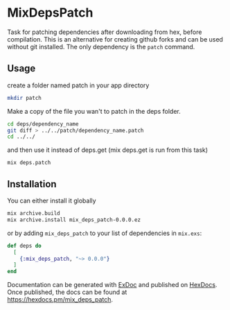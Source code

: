 # MixDepsPatch

Task for patching dependencies after downloading from hex, before compilation.
This is an alternative for creating github forks and can be used without git installed.
The only dependency is the `patch` command.

## Usage

create a folder named patch in your app directory

```sh
mkdir patch
```

Make a copy of the file you wan't to patch in the deps folder.

```sh
cd deps/dependency_name
git diff > ../../patch/dependency_name.patch
cd ../../
```

and then use it instead of deps.get
(mix deps.get is run from this task)
```
mix deps.patch
```

## Installation

You can either install it globally

```sh
mix archive.build
mix archive.install mix_deps_patch-0.0.0.ez
```

or by adding `mix_deps_patch` to your list of dependencies in `mix.exs`:

```elixir
def deps do
  [
    {:mix_deps_patch, "~> 0.0.0"}
  ]
end
```

Documentation can be generated with [ExDoc](https://github.com/elixir-lang/ex_doc)
and published on [HexDocs](https://hexdocs.pm). Once published, the docs can
be found at <https://hexdocs.pm/mix_deps_patch>.

